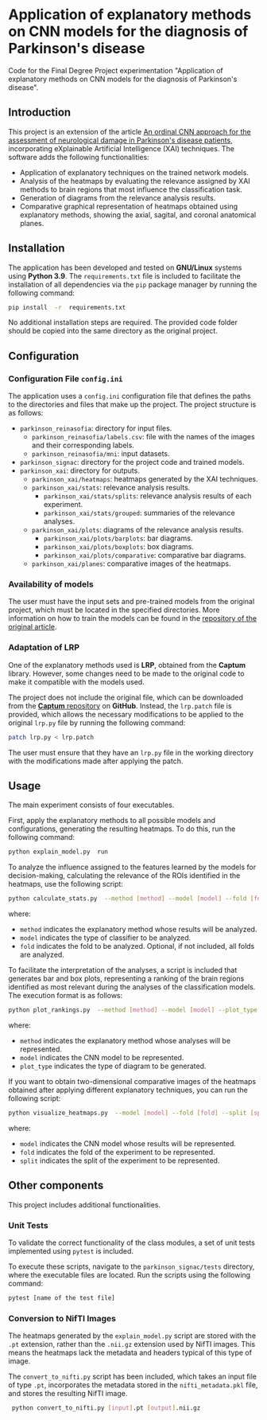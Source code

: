 # Application of explanatory methods on CNN models for the diagnosis of Parkinson's disease
Code for the Final Degree Project  experimentation "Application of explanatory methods on CNN models for the diagnosis of Parkinson's disease".


## Introduction
This project is an extension of the article [An ordinal CNN approach for the assessment of neurological damage in Parkinson's disease patients](https://github.com/ayrna/ordinal-cnn-parkinsons), incorporating eXplainable Artificial Intelligence (XAI) techniques. The software adds the following functionalities:
- Application of explanatory techniques on the trained network models.
- Analysis of the heatmaps by evaluating the relevance assigned by XAI methods to brain regions that most influence the classification task.
- Generation of diagrams from the relevance analysis results.
- Comparative graphical representation of heatmaps obtained using explanatory methods, showing the axial, sagital, and coronal anatomical planes.


## Installation
The application has been developed and tested on **GNU/Linux** systems using **Python 3.9**. The `requirements.txt` file is included to facilitate the installation of all dependencies via the `pip` package manager by running the following command:
```bash
pip install  -r  requirements.txt
```
No additional installation steps are required. The provided code folder should be copied into the same directory as the original project.


## Configuration

### Configuration File `config.ini`
The application uses a `config.ini` configuration file that defines the paths to the directories and files that make up the project. The project structure is as follows:
-  `parkinson_reinasofia`: directory for input files.
    -  `parkinson_reinasofia/labels.csv`: file with the names of the images and their corresponding labels.
    -  `parkinson_reinasofia/mni`: input datasets.
-  `parkinson_signac`: directory for the project code and trained models.
-  `parkinson_xai`: directory for outputs.
    -  `parkinson_xai/heatmaps`: heatmaps generated by the XAI techniques.
    -  `parkinson_xai/stats`: relevance analysis results.
       -  `parkinson_xai/stats/splits`: relevance analysis results of each experiment.
       -  `parkinson_xai/stats/grouped`: summaries of the relevance analyses.
    -  `parkinson_xai/plots`: diagrams of the relevance analysis results.
        -  `parkinson_xai/plots/barplots`: bar diagrams.
        -  `parkinson_xai/plots/boxplots`: box diagrams.
        -  `parkinson_xai/plots/comparative`: comparative bar diagrams.
    -  `parkinson_xai/planes`: comparative images of the heatmaps.

### Availability of models
The user must have the input sets and pre-trained models from the original project, which must be located in the specified directories. More information on how to train the models can be found in the [repository of the original article](https://github.com/ayrna/ordinal-cnn-parkinsons).

### Adaptation of LRP
One of the explanatory methods used is **LRP**, obtained from the **Captum** library. However, some changes need to be made to the original code to make it compatible with the models used.

The project does not include the original file, which can be downloaded from the [**Captum** repository](https://github.com/pytorch/captum/blob/master/captum/attr/_core/lrp.py) on **GitHub**. Instead, the `lrp.patch` file is provided, which allows the necessary modifications to be applied to the original `lrp.py` file by running the following command:
```bash
patch lrp.py < lrp.patch
```

The user must ensure that they have an `lrp.py` file in the working directory with the modifications made after applying the patch.


## Usage
The main experiment consists of four executables.

First, apply the explanatory methods to all possible models and configurations, generating the resulting heatmaps. To do this, run the following command:
```bash
python explain_model.py  run
```

To analyze the influence assigned to the features learned by the models for decision-making, calculating the relevance of the ROIs identified in the heatmaps, use the following script:
```bash
python calculate_stats.py  --method [method] --model [model] --fold [fold]
```
where:
-  `method` indicates the explanatory method whose results will be analyzed.
-  `model` indicates the type of classifier to be analyzed.
-  `fold` indicates the fold to be analyzed. Optional, if not included, all folds are analyzed.

To facilitate the interpretation of the analyses, a script is included that generates bar and box plots, representing a ranking of the brain regions identified as most relevant during the analyses of the classification models. The execution format is as follows:
```bash
python plot_rankings.py  --method [method] --model [model] --plot_type [plot_type]
```
where:
-   `method` indicates the explanatory method whose analyses will be represented.
-   `model` indicates the CNN model to be represented.
-   `plot_type` indicates the type of diagram to be generated.
  
If you want to obtain two-dimensional comparative images of the heatmaps obtained after applying different explanatory techniques, you can run the following script:

```bash
python visualize_heatmaps.py  --model [model] --fold [fold] --split [split]
```
where:
-   `model` indicates the CNN model whose results will be represented.
-   `fold` indicates the fold of the experiment to be represented.
-   `split` indicates the split of the experiment to be represented.


## Other components
This project includes additional functionalities.

### Unit Tests
To validate the correct functionality of the class modules, a set of unit tests implemented using `pytest` is included.

To execute these scripts, navigate to the `parkinson_signac/tests` directory, where the executable files are located. Run the scripts using the following command:
```bash
pytest [name of the test file]
```

### Conversion to NifTI Images
The heatmaps generated by the `explain_model.py` script are stored with the `.pt` extension, rather than the `.nii.gz` extension used by NifTI images. This means the heatmaps lack the metadata and headers typical of this type of image.

The `convert_to_nifti.py` script has been included, which takes an input file of type `.pt`, incorporates the metadata stored in the `nifti_metadata.pkl` file, and stores the resulting NifTI image.
```bash
 python convert_to_nifti.py [input].pt [output].nii.gz
```
